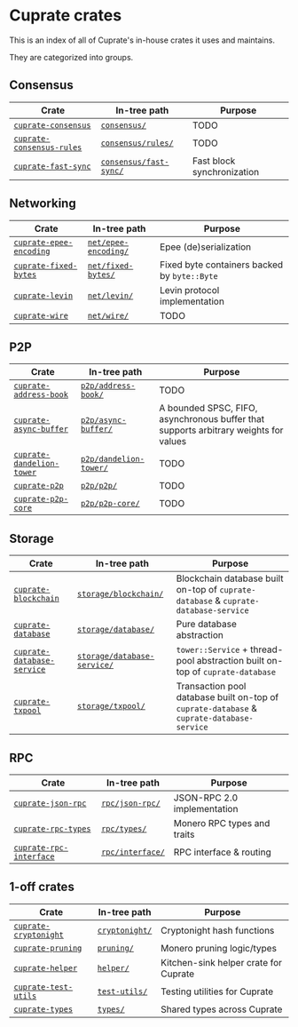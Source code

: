 # Cuprate crates
This is an index of all of Cuprate's in-house crates it uses and maintains.

They are categorized into groups.

## Consensus
| Crate | In-tree path | Purpose |
|-------|--------------|---------|
| [`cuprate-consensus`](https://cuprate.org/cuprate-consensus-rules) | [`consensus/`](https://github.com/Cuprate/cuprate/tree/main/consensus) | TODO
| [`cuprate-consensus-rules`](https://cuprate.org/cuprate-consensus-rules) | [`consensus/rules/`](https://github.com/Cuprate/cuprate/tree/main/consensus-rules) | TODO
| [`cuprate-fast-sync`](https://cuprate.org/cuprate-fast-sync) | [`consensus/fast-sync/`](https://github.com/Cuprate/cuprate/tree/main/consensus/fast-sync) | Fast block synchronization

## Networking
| Crate | In-tree path | Purpose |
|-------|--------------|---------|
| [`cuprate-epee-encoding`](https://cuprate.org/cuprate-epee-encoding) | [`net/epee-encoding/`](https://github.com/Cuprate/cuprate/tree/main/net/epee-encoding) | Epee (de)serialization
| [`cuprate-fixed-bytes`](https://cuprate.org/cuprate-fixed-bytes) | [`net/fixed-bytes/`](https://github.com/Cuprate/cuprate/tree/main/net/fixed-bytes) | Fixed byte containers backed by `byte::Byte`
| [`cuprate-levin`](https://cuprate.org/cuprate-levin) | [`net/levin/`](https://github.com/Cuprate/cuprate/tree/main/net/levin) | Levin protocol implementation
| [`cuprate-wire`](https://cuprate.org/cuprate-wire) | [`net/wire/`](https://github.com/Cuprate/cuprate/tree/main/net/wire) | TODO

## P2P
| Crate | In-tree path | Purpose |
|-------|--------------|---------|
| [`cuprate-address-book`](https://cuprate.org/cuprate-address-book) | [`p2p/address-book/`](https://github.com/Cuprate/cuprate/tree/main/p2p/address-book) | TODO
| [`cuprate-async-buffer`](https://cuprate.org/cuprate-async-buffer) | [`p2p/async-buffer/`](https://github.com/Cuprate/cuprate/tree/main/p2p/async-buffer) | A bounded SPSC, FIFO, asynchronous buffer that supports arbitrary weights for values
| [`cuprate-dandelion-tower`](https://cuprate.org/cuprate-dandelion-tower) | [`p2p/dandelion-tower/`](https://github.com/Cuprate/cuprate/tree/main/p2p/dandelion-tower) | TODO
| [`cuprate-p2p`](https://cuprate.org/cuprate-p2p) | [`p2p/p2p/`](https://github.com/Cuprate/cuprate/tree/main/p2p/p2p) | TODO
| [`cuprate-p2p-core`](https://cuprate.org/cuprate-p2p-core) | [`p2p/p2p-core/`](https://github.com/Cuprate/cuprate/tree/main/p2p/p2p-core) | TODO

## Storage
| Crate | In-tree path | Purpose |
|-------|--------------|---------|
| [`cuprate-blockchain`](https://cuprate.org/cuprate-blockchain) | [`storage/blockchain/`](https://github.com/Cuprate/cuprate/tree/main/storage/blockchain) | Blockchain database built on-top of `cuprate-database` & `cuprate-database-service`
| [`cuprate-database`](https://cuprate.org/cuprate-database) | [`storage/database/`](https://github.com/Cuprate/cuprate/tree/main/storage/database) | Pure database abstraction
| [`cuprate-database-service`](https://cuprate.org/cuprate-database-service) | [`storage/database-service/`](https://github.com/Cuprate/cuprate/tree/main/storage/database-service) | `tower::Service` + thread-pool abstraction built on-top of `cuprate-database`
| [`cuprate-txpool`](https://cuprate.org/cuprate-txpool) | [`storage/txpool/`](https://github.com/Cuprate/cuprate/tree/main/storage/txpool) | Transaction pool database built on-top of `cuprate-database` & `cuprate-database-service`

## RPC
| Crate | In-tree path | Purpose |
|-------|--------------|---------|
| [`cuprate-json-rpc`](https://cuprate.org/cuprate-json-rpc) | [`rpc/json-rpc/`](https://github.com/Cuprate/cuprate/tree/main/rpc/json-rpc) | JSON-RPC 2.0 implementation
| [`cuprate-rpc-types`](https://cuprate.org/cuprate-rpc-types) | [`rpc/types/`](https://github.com/Cuprate/cuprate/tree/main/rpc/types) | Monero RPC types and traits
| [`cuprate-rpc-interface`](https://cuprate.org/cuprate-rpc-interface) | [`rpc/interface/`](https://github.com/Cuprate/cuprate/tree/main/rpc/interface) | RPC interface & routing

## 1-off crates
| Crate | In-tree path | Purpose |
|-------|--------------|---------|
| [`cuprate-cryptonight`](https://cuprate.org/cuprate-cryptonight) | [`cryptonight/`](https://github.com/Cuprate/cuprate/tree/main/cryptonight) | Cryptonight hash functions
| [`cuprate-pruning`](https://cuprate.org/cuprate-pruning) | [`pruning/`](https://github.com/Cuprate/cuprate/tree/main/pruning) | Monero pruning logic/types
| [`cuprate-helper`](https://cuprate.org/cuprate-helper) | [`helper/`](https://github.com/Cuprate/cuprate/tree/main/helper) | Kitchen-sink helper crate for Cuprate
| [`cuprate-test-utils`](https://cuprate.org/cuprate-test-utils) | [`test-utils/`](https://github.com/Cuprate/cuprate/tree/main/test-utils) | Testing utilities for Cuprate
| [`cuprate-types`](https://cuprate.org/cuprate-types) | [`types/`](https://github.com/Cuprate/cuprate/tree/main/types) | Shared types across Cuprate
